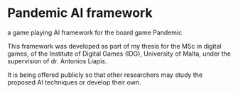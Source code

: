 # Pandemic AI framework
a game playing AI framework for the board game Pandemic

This framework was developed as part of my thesis for the MSc in digital games, of the Institute of Digital Games (IDG), University of Malta, under the supervision of dr. Antonios Liapis.

It is being offered publicly so that other researchers may study the proposed AI techniques or develop their own.
